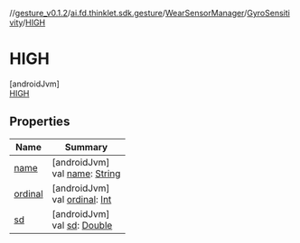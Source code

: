 //[gesture_v0.1.2](../../../../../index.md)/[ai.fd.thinklet.sdk.gesture](../../../index.md)/[WearSensorManager](../../index.md)/[GyroSensitivity](../index.md)/[HIGH](index.md)

# HIGH

[androidJvm]\
[HIGH](index.md)

## Properties

| Name | Summary |
|---|---|
| [name](../-v-e-r-y_-l-o-w/index.md#-372974862%2FProperties%2F1468078963) | [androidJvm]<br>val [name](../-v-e-r-y_-l-o-w/index.md#-372974862%2FProperties%2F1468078963): [String](https://kotlinlang.org/api/latest/jvm/stdlib/kotlin/-string/index.html) |
| [ordinal](../-v-e-r-y_-l-o-w/index.md#-739389684%2FProperties%2F1468078963) | [androidJvm]<br>val [ordinal](../-v-e-r-y_-l-o-w/index.md#-739389684%2FProperties%2F1468078963): [Int](https://kotlinlang.org/api/latest/jvm/stdlib/kotlin/-int/index.html) |
| [sd](../sd.md) | [androidJvm]<br>val [sd](../sd.md): [Double](https://kotlinlang.org/api/latest/jvm/stdlib/kotlin/-double/index.html) |
